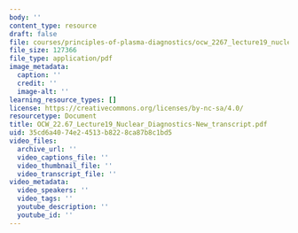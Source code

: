 ```yaml
---
body: ''
content_type: resource
draft: false
file: courses/principles-of-plasma-diagnostics/ocw_2267_lecture19_nuclear_diagnostics-new_transcript.pdf
file_size: 127366
file_type: application/pdf
image_metadata:
  caption: ''
  credit: ''
  image-alt: ''
learning_resource_types: []
license: https://creativecommons.org/licenses/by-nc-sa/4.0/
resourcetype: Document
title: OCW_22.67_Lecture19_Nuclear_Diagnostics-New_transcript.pdf
uid: 35cd6a40-74e2-4513-b822-8ca87b8c1bd5
video_files:
  archive_url: ''
  video_captions_file: ''
  video_thumbnail_file: ''
  video_transcript_file: ''
video_metadata:
  video_speakers: ''
  video_tags: ''
  youtube_description: ''
  youtube_id: ''
---
```

